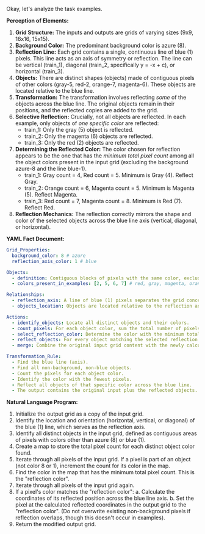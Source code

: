 Okay, let's analyze the task examples.

**Perception of Elements:**

1.  **Grid Structure:** The inputs and outputs are grids of varying sizes (9x9, 16x16, 15x15).
2.  **Background Color:** The predominant background color is azure (8).
3.  **Reflection Line:** Each grid contains a single, continuous line of blue (1) pixels. This line acts as an axis of symmetry or reflection. The line can be vertical (train_1), diagonal (train_2, specifically y = -x + c), or horizontal (train_3).
4.  **Objects:** There are distinct shapes (objects) made of contiguous pixels of other colors (gray-5, red-2, orange-7, magenta-6). These objects are located relative to the blue line.
5.  **Transformation:** The transformation involves reflecting *some* of the objects across the blue line. The original objects remain in their positions, and the reflected copies are added to the grid.
6.  **Selective Reflection:** Crucially, not all objects are reflected. In each example, only objects of *one specific color* are reflected:
    *   train_1: Only the gray (5) object is reflected.
    *   train_2: Only the magenta (6) objects are reflected.
    *   train_3: Only the red (2) objects are reflected.
7.  **Determining the Reflected Color:** The color chosen for reflection appears to be the one that has the *minimum total pixel count* among all the object colors present in the input grid (excluding the background azure-8 and the line blue-1).
    *   train_1: Gray count = 4, Red count = 5. Minimum is Gray (4). Reflect Gray.
    *   train_2: Orange count = 6, Magenta count = 5. Minimum is Magenta (5). Reflect Magenta.
    *   train_3: Red count = 7, Magenta count = 8. Minimum is Red (7). Reflect Red.
8.  **Reflection Mechanics:** The reflection correctly mirrors the shape and color of the selected objects across the blue line axis (vertical, diagonal, or horizontal).

**YAML Fact Document:**


```yaml
Grid_Properties:
  background_color: 8 # azure
  reflection_axis_color: 1 # blue

Objects:
  - definition: Contiguous blocks of pixels with the same color, excluding background (8) and reflection axis (1).
  - colors_present_in_examples: [2, 5, 6, 7] # red, gray, magenta, orange

Relationships:
  - reflection_axis: A line of blue (1) pixels separates the grid conceptually.
  - objects_location: Objects are located relative to the reflection axis.

Actions:
  - identify_objects: Locate all distinct objects and their colors.
  - count_pixels: For each object color, sum the total number of pixels of that color across all objects.
  - select_reflection_color: Determine the color with the minimum total pixel count among all object colors.
  - reflect_objects: For every object matching the selected reflection color, calculate its mirror image across the blue (1) reflection axis.
  - merge: Combine the original input grid content with the newly calculated reflected pixels.

Transformation_Rule:
  - Find the blue line (axis).
  - Find all non-background, non-blue objects.
  - Count the pixels for each object color.
  - Identify the color with the fewest pixels.
  - Reflect all objects of that specific color across the blue line.
  - The output contains the original input plus the reflected objects.
```


**Natural Language Program:**

1.  Initialize the output grid as a copy of the input grid.
2.  Identify the location and orientation (horizontal, vertical, or diagonal) of the blue (1) line, which serves as the reflection axis.
3.  Identify all distinct objects in the input grid, defined as contiguous areas of pixels with colors other than azure (8) or blue (1).
4.  Create a map to store the total pixel count for each distinct object color found.
5.  Iterate through all pixels of the input grid. If a pixel is part of an object (not color 8 or 1), increment the count for its color in the map.
6.  Find the color in the map that has the minimum total pixel count. This is the "reflection color".
7.  Iterate through all pixels of the input grid again.
8.  If a pixel's color matches the "reflection color":
    a.  Calculate the coordinates of its reflected position across the blue line axis.
    b.  Set the pixel at the calculated reflected coordinates in the output grid to the "reflection color". (Do not overwrite existing non-background pixels if reflection overlaps, though this doesn't occur in examples).
9.  Return the modified output grid.